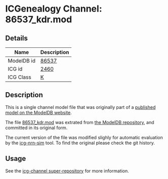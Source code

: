 # ICGenealogy Channel: 86537\_kdr.mod

## Details

Name | Description
---- | -----------
ModelDB id | [86537](http://senselab.med.yale.edu/ModelDB/ShowModel.cshtml?model=86537)
ICG id | [2460](http://icg.neurotheory.ox.ac.uk/channels/1/2460)
ICG Class | [K](http://icg.neurotheory.ox.ac.uk/channels/1)

## Description

This is a single channel model file that was originally part of a [published model on the ModelDB website](http://senselab.med.yale.edu/ModelDB/ShowModel.cshtml?model=86537).


The file [86537\_kdr.mod](86537_kdr.mod) was extrated from [the ModelDB repository](http://senselab.med.yale.edu/ModelDB/ShowModel.cshtml?model=86537), and committed in its original form.

The current version of the file was modified slighly for automatic evaluation by the [icg-nrn-sim](https://github.com/icgenealogy/icg-nrn-sim) tool. To find the original please check the git history.


## Usage

See the [icg-channel super-repository](https://github.com/icgenealogy/icg-channels) for more information.